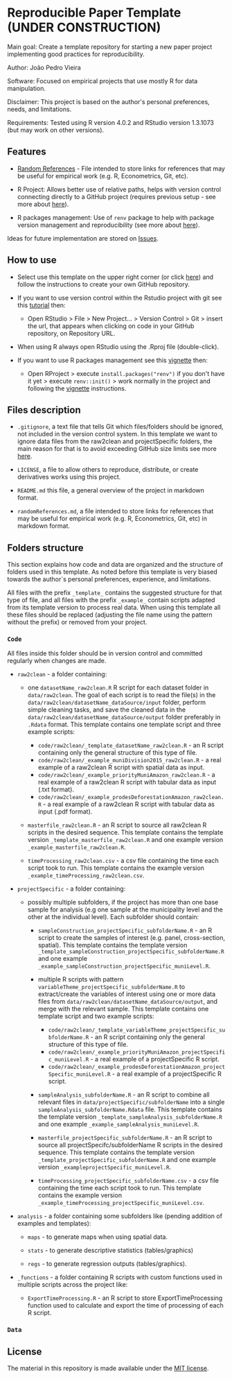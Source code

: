 # Reproducible Paper Template (UNDER CONSTRUCTION)

Main goal: Create a template repository for starting a new paper project implementing good practices for reproducibility.

Author: João Pedro Vieira

Software: Focused on empirical projects that use mostly R for data manipulation.

Disclaimer: This project is based on the author's personal preferences, needs, and limitations.

Requirements: Tested using R version 4.0.2 and RStudio version 1.3.1073 (but may work on other versions).


## Features

* [Random References](https://github.com/jpgmv1998/reproducible_paper_template/blob/master/randomReferences.md) - File intended to store links for references that may be useful for empirical work (e.g. R, Econometrics, Git, etc).

* R Project: Allows better use of relative paths, helps with version control connecting directly to a GitHub project (requires previous setup - see more about [here](https://happygitwithr.com/)).

* R packages management: Use of `renv` package to help with package version management and reproducibility (see more about [here](https://rstudio.github.io/renv/articles/renv.html)).

Ideas for future implementation are stored on [Issues](https://github.com/jpgmv1998/reproducible_paper_template/issues).

## How to use

* Select use this template on the upper right corner (or click [here](https://github.com/jpgmv1998/reproducible_paper_template/generate)) and follow the instructions to create your own GitHub repository.

* If you want to use version control within the Rstudio project with git see this [tutorial](https://happygitwithr.com/) then:
    * Open RStudio > File > New Project... > Version Control > Git > insert the url, that appears when clicking on code in your GitHub repository, on Repository URL.

* When using R always open RStudio using the .Rproj file (double-click).

* If you want to use R packages management see this [vignette](https://rstudio.github.io/renv/articles/renv.html) then:
   * Open RProject > execute `install.packages("renv")` if you don't have it yet > execute `renv::init()` > work normally in the project and following the [vignette](https://rstudio.github.io/renv/articles/renv.html) instructions.

## Files description

- `.gitignore`, a text file that tells Git which files/folders should be ignored, not included in the version control system. In this template we want to ignore data files from the raw2clean and projectSpecific folders, the main reason for that is to avoid exceeding GitHub size limits see more [here](https://docs.github.com/en/free-pro-team@latest/github/managing-large-files/what-is-my-disk-quota).

- `LICENSE`, a file to allow others to reproduce, distribute, or create derivatives works using this project.

- `README.md` this file, a general overview of the project in markdown format.

- `randomReferences.md`, a file intended to store links for references that may be useful for empirical work (e.g. R, Econometrics, Git, etc) in markdown format.

## Folders structure

This section explains how code and data are organized and the structure of folders used in this template. As noted before this template is very biased towards the author`s personal preferences, experience, and limitations. 

All files with the prefix `_template_` contains the suggested structure for that type of file, and all files with the prefix `_example_` contain scripts adapted from its template version to process real data. When using this template all these files should be replaced (adjusting the file name using the pattern without the prefix) or removed from your project.

### `Code`

All files inside this folder should be in version control and committed regularly when changes are made.

* `raw2clean` - a folder containing:

    * one `datasetName_raw2clean.R` R script for each dataset folder in `data/raw2clean`. The goal of each script is to read the file(s) in the `data/raw2clean/datasetName_dataSource/input` folder,  perform simple cleaning tasks, and save the cleaned data in the `data/raw2clean/datasetName_dataSource/output` folder preferably in `.Rdata` format. This template contains one template script and three example scripts: 
    
      * `code/raw2clean/_template_datasetName_raw2clean.R` - an R script containing only the general structure of this type of file.
      * `code/raw2clean/_example_muniDivision2015_raw2clean.R` - a real example of a raw2clean R script with spatial data as input.
      * `code/raw2clean/_example_priorityMuniAmazon_raw2clean.R` - a real example of a raw2clean R script with tabular data as input (.txt format).
      * `code/raw2clean/_example_prodesDeforestationAmazon_raw2clean.R` - a real example of a raw2clean R script with tabular data as input (.pdf format).
        
    * `masterfile_raw2clean.R` - an R script to source all raw2clean R scripts in the desired sequence. This template contains the template version `_template_masterfile_raw2clean.R` and one example version `_example_masterfile_raw2clean.R`.
    
    * `timeProcessing_raw2clean.csv` - a csv file containing the time each script took to run. This template contains the example version `_example_timeProcessing_raw2clean.csv`.

* `projectSpecific` - a folder containing:
    
    * possibly multiple subfolders, if the project has more than one base sample for analysis (e.g one sample at the municipality level and the other at the individual level). Each subfolder should contain:
      
      * `sampleConstruction_projectSpecific_subfolderName.R` - an R script to create the samples of interest (e.g. panel, cross-section, spatial). This template contains the template version `_template_sampleConstruction_projectSpecific_subfolderName.R` and one example `_example_sampleConstruction_projectSpecific_muniLevel.R`.
      
      * multiple R scripts with pattern `variableTheme_projectSpecific_subfolderName.R` to extract/create the variables of interest using one or more data files from `data/raw2clean/datasetName_dataSource/output`, and merge with the relevant sample. This template contains one template script and two example scripts: 
    
        * `code/raw2clean/_template_variableTheme_projectSpecific_subfolderName.R` - an R script containing only the general structure of this type of file.
        * `code/raw2clean/_example_priorityMuniAmazon_projectSpecific_muniLevel.R` - a real example of a projectSpecific R script.
        * `code/raw2clean/_example_prodesDeforestationAmazon_projectSpecific_muniLevel.R` - a real example of a projectSpecific R script.
      
      * `sampleAnalysis_subfolderName.R` - an R script to combine all relevant files in `data/projectSpecific/subfolderName` into a single `sampleAnalysis_subfolderName.Rdata` file.  This template contains the template version `_template_sampleAnalysis_subfolderName.R` and one example `_example_sampleAnalysis_muniLevel.R`.
      
      * `masterfile_projectSpecific_subfolderName.R` - an R script to source all projectSpecifc/subfolderName R scripts in the desired sequence. This template contains the template version `_template_projectSpecific_subfolderName.R` and one example version `_exampleprojectSpecific_muniLevel.R`.
  
      * `timeProcessing_projectSpecific_subfolderName.csv` - a csv file containing the time each script took to run.  This template contains the example version `_example_timeProcessing_projectSpecific_muniLevel.csv`.
        
* `analysis` - a folder containing some subfolders like (pending addition of examples and templates):
  
  * `maps` - to generate maps when using spatial data.
  
  * `stats` - to generate descriptive statistics (tables/graphics)

  * `regs` - to generate regression outputs (tables/graphics).
  

* `_functions` - a folder containing R scripts with custom functions used in multiple scripts across the project like:

  * `ExportTimeProcessing.R` - an R script to store ExportTimeProcessing function used to calculate and export the time of processing of each R script.

### `Data`


## License
The material in this repository is made available under the [MIT license](http://opensource.org/licenses/mit-license.php). 
